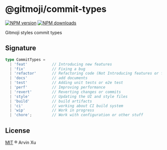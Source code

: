 # @gitmoji/commit-types

[![NPM version][version-image]][version-url] [![NPM downloads][download-image]][download-url]

Gitmoji styles commit types

## Signature

```typescript
type CommitTypes =
  | 'feat'           // Introducing new features
  | 'fix'            // Fixing a bug
  | 'refactor'       // Refactoring code (Not Introducing features or fix)
  | 'docs'           // add documents
  | 'test'           // Adding unit tests or e2e test
  | 'perf'           // Improving performance
  | 'revert'         // Reverting changes or commits
  | 'style'          // Updating the UI and style files
  | 'build'          // build artifacts
  | 'ci'             // working about CI build system
  | 'wip'            // Work in progress
  | 'chore';         // Work with configuration or other stuff
```

## License

[MIT](../../LICENSE) ® Arvin Xu

<!-- npm url -->

[version-image]: http://img.shields.io/npm/v/@gitmoji/commit-types.svg?color=deepgreen&label=latest
[version-url]: http://npmjs.org/package/@gitmoji/commit-types
[download-image]: https://img.shields.io/npm/dm/@gitmoji/commit-types.svg
[download-url]: https://npmjs.org/package/@gitmoji/commit-types
